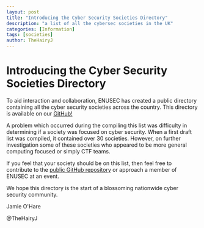 ```yaml
---
layout: post
title: "Introducing the Cyber Security Societies Directory"
description: "a list of all the cybersec societies in the UK"
categories: [Information]
tags: [societies]
author: TheHairyJ
---
```

# Introducing the Cyber Security Societies Directory

To aid interaction and collaboration, ENUSEC has created a public directory containing all the cyber security societies across the country. This directory is available on our [GitHub!](https://github.com/ENUSEC/UK-University-CyberSec-Societies-Lookup)


A problem which occurred during the compiling this list was difficulty in determining if a society was focused on cyber security. When a first draft list was compiled, it contained over 30 societies. However, on further investigation some of these societies who appeared to be more general computing focused or simply CTF teams. 


If you feel that your society should be on this list, then feel free to contribute to the [public GitHub repository](https://github.com/ENUSEC/UK-University-CyberSec-Societies-Lookup) or approach a member of ENUSEC at an event.


We hope this directory is the start of a blossoming nationwide cyber security community.

Jamie O'Hare

@TheHairyJ
